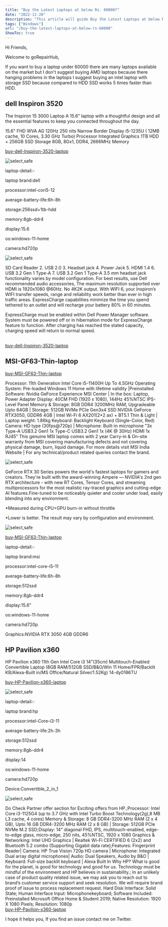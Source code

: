 ```yaml
---
title: "Buy the Latest Laptops at below Rs. 60000?"
date: "2022-11-20"
description: "This article will guide Buy the Latest Laptops at below Rs. 60000."
tags: ["Windows"]
url: "/buy-the-latest-laptops-at-below-rs-60000"
ShowToc: true
---
```

Hi Friends,

Welcome to goRepairHub,

If you want to buy a laptop under 60000 there are many laptops available on the market but I  don't suggest buying AMD laptops because there hanging problems in the laptops I suggest buying an intel laptop with storage SSD because compared to HDD SSD works 5 times faster than HDD.

## dell Inspiron 3520
The Inspiron 15 3000 Laptop
A 15.6” laptop with a thoughtful design and all the essential features to keep you connected throughout the day.

15.6" FHD WVA AG 120Hz 250 nits Narrow Border Display
i5-1235U ( 12MB cache, 10 Cores, 3.30 GHz Turbo) Processor
Integrated Graphics
1TB HDD + 256GB SSD Storage
8GB, 8Gx1, DDR4, 2666MHz Memory

<a href="https://www.amazon.in/Dell-Inspiron-Laptop-i5-1235U-D560874WIN9B/dp/B0BQJ8KL7Q/ref=sr_1_86?crid=32HBO3WLGZAKD&keywords=50000%2Blaptop&qid=1675180013&sprefix=50000%2Blaptop%2Caps%2C2601&sr=8-86" target =_blank>buy-dell-Inspiron-3520-laptop</a><br>

![select,safe](https://gorepairhub.github.io/images/2023-1-9-buy-the-latest-laptops-at-below-rs-60000/dell-inspiron-1.png)


laptop-detail:-

laptop brand:dell

processor:intel-cori5-12

average-battery-life:6h-8h

storage:256ssd+1tb-hdd

memory:8gb-ddr4

display:15.6

os:windows-11-home

camera:hd720p


![select,safe](https://gorepairhub.github.io/images/2023-1-9-buy-the-latest-laptops-at-below-rs-60000/dell-inspiron-2.png)

 SD Card Reader 2. USB 2.0 3. Headset jack 4. Power Jack 5. HDMI 1.4 6. USB 3.2 Gen 1 Type-A 7. USB 3.2 Gen 1 Type-A
3.5 mm headset jack functionality varies by model configuration. For best results, use Dell recommended audio accessories, The maximum resolution supported over HDMI is 1920x1080 @60Hz. No 4K2K output.
With WIFI 6, your Inspiron’s WIFI transfer speeds, range and reliability work better than ever in high traffic areas. ExpressCharge capabilities minimize the time you spend tethered to an outlet and will recharge your battery 80% in 60 minutes.

ExpressCharge must be enabled within Dell Power Manager software. System must be powered off or in hibernation mode for ExpressCharge feature to function. After charging has reached the stated capacity, charging speed will return to normal speed.

<br>
<a href="https://www.amazon.in/Lenovo-IdeaPad-i5-11320H-39-62cm-82K101B6IN/dp/B0B5RWBPV5/ref=sr_1_17_mod_primary_new?crid=32HBO3WLGZAKD&keywords=50000%2Blaptop&qid=1675175280&sbo=RZvfv%2F%2FHxDF%2BO5021pAnSA%3D%3D&sprefix=50000%2Blaptop%2Caps%2C2601&sr=8-17&th=1#" target =_blank>buy-dell-Inspiron-3520-laptop</a><br>

## MSI-GF63-Thin-laptop
<a href="https://www.amazon.in/MSI-i5-11400H-Gaming-Windows-11UC-867IN/dp/B0BGZN7FWV/ref=sr_1_4?crid=N2WLZ17AXPD3&keywords=60000%2Blaptop&qid=1675309138&sprefix=60000%2Blaptop%2Caps%2C499&sr=8-4&th=1" target =_blank>buy-MSI-GF63-Thin-laptop</a>

Processor: 11th Generation Intel Core i5-11400H Up To 4.5GHz
Operating System: Pre-loaded Windows 11 Home with lifetime validity |Preinstalled Software: Nvidia GeForce Experience MSI Center | In the box: Laptop, Power Adapter
Display: 40CM FHD (1920 x 1080), 144Hz 45%NTSC IPS-Level Panel
Memory & Storage: 8GB DDR4 3200MHz RAM, Upgradeable Upto 64GB | Storage: 512GB NVMe PCIe Gen3x4 SSD
NVIDIA GeForce RTX3050, GDDR6 4GB | Intel Wi-Fi 6 AX201(2*2 ax) + BT5.1
Thin & Light | Laptop weight: 1.86kg
Keyboard: Backlight Keyboard (Single-Color, Red)
Camera: HD type (30fps@720p) | Microphone: Built-in microphone
"3x Type-A USB3.2 Gen1 1x Type-C USB3.2 Gen1 1x (4K @ 30Hz) HDMI 1x RJ45"
This genuine MSI laptop comes with 2 year Carry-in & On-site warranty from MSI covering manufacturing defects and not covering physical damage, burn, liquid damage. For more details visit MSI India Website | For any technical/product related queries contact the brand.

![select,safe](https://gorepairhub.github.io/images/2023-1-9-buy-the-latest-laptops-at-below-rs-60000/msi-gf63-1.png)

GeForce RTX 30 Series powers the world's fastest laptops for gamers and creators. They're built with the award-winning Ampere — NVIDIA's 2nd gen RTX architecture - with new RT Cores, Tensor Cores, and streaming multiprocessors for the most realistic ray-traced graphics and cutting-edge AI features.Fine-tuned to be noticeably quieter and cooler under load, easily blending into any environment.

*Measured during CPU+GPU burn-in without throttle

*Lower is better. The result may vary by configuration and environment.

![select,safe](https://gorepairhub.github.io/images/2023-1-9-buy-the-latest-laptops-at-below-rs-60000/msi-gf63-2.png)

<a href="https://www.amazon.in/MSI-i5-11400H-Gaming-Windows-11UC-867IN/dp/B0BGZN7FWV/ref=sr_1_4?crid=N2WLZ17AXPD3&keywords=60000%2Blaptop&qid=1675309138&sprefix=60000%2Blaptop%2Caps%2C499&sr=8-4&th=1" target =_blank>buy-MSI-GF63-Thin-laptop</a>

laptop-detail:-

laptop brand:msi

processor:intel-core-i5-11

average-battery-life:6h-8h

storage:512ssd

memory:8gb-ddr4

display:15.6"

os:windows-11-home

camera:hd720p

Graphics:NVIDIA RTX 3050 4GB GDDR6
## HP Pavilion x360
HP Pavilion x360 11th Gen Intel Core i3 14"(35cm) Multitouch-Enabled Convertible Laptop (8GB RAM/512GB SSD/B&O/Win 11 Home/FPR/Backlit KB/Alexa-Built in/MS Office/Natural Silver/1.52Kg) 14-dy0186TU

<a href="https://www.amazon.in/Pavilion-x360-Multitouch-Enabled-Convertible-14-dy0186TU/dp/B09P1PHBXB/ref=sr_1_78?crid=N2WLZ17AXPD3&keywords=60000%2Blaptop&qid=1675430845&sprefix=60000%2Blaptop%2Caps%2C499&sr=8-78&th=1" target =_blank>buy-HP-Pavilion-x360-laptop</a><br>

![select,safe](https://gorepairhub.github.io/images/2023-1-9-buy-the-latest-laptops-at-below-rs-60000/hp-360-1.png)



laptop-detail:-

laptop brand:hp

processor:intel-Core-i3-11

average-battery-life:2h-3h

storage:512ssd

memory:8gb-ddr4

display:14

os:windows-11-home

camera:hd720p

Device:Convertible_2_in_1

![select,safe](https://gorepairhub.github.io/images/2023-1-9-buy-the-latest-laptops-at-below-rs-60000/hp-360-2.png)


Do Check Partner offer section for Exciting offers from HP.;Processor: Intel Core i3-1125G4 (up to 3.7 GHz with Intel Turbo Boost Technology(2g),8 MB L3 cache, 4 cores)
Memory & Storage: 8 GB DDR4-3200 MHz RAM (2 x 4 GB), Upto 16 GB DDR4-3200 MHz RAM (2 x 8 GB) | Storage: 512GB PCIe NVMe M.2 SSD;Display: 14" diagonal FHD, IPS, multitouch-enabled, edge-to-edge glass, micro-edge, 250 nits, 45%NTSC, 1920 x 1080
Graphics & Networking: Intel UHD Graphics | Realtek Wi-Fi CERTIFIED 6 (2x2) and Bluetooth 5.2 combo (Supporting Gigabit data rate);Features: Fingerprint Reader| Camera: HP True Vision 720p HD camera | Microphone: Integrated Dual array digital microphones| Audio: Dual Speakers, Audio by B&O | Keyboard: Full-size backlit keyboard | Alexa Built In
Why HP? What is good for the planet, is good for technology and good for us. Technology must be mindful of the environment and HP believes in sustainability.; In an unlikely case of product quality related issue, we may ask you to reach out to brand’s customer service support and seek resolution. We will require brand proof of issue to process replacement request.
Hard Disk Interface: Solid State; Human Interface Input: Microphonekeyboard; Software Included: Preinstalled Microsoft Office Home & Student 2019; Native Resolution: 1920 X 1080 Pixels; Resolution: 1080p
<br>
<a href="https://www.amazon.in/Pavilion-x360-Multitouch-Enabled-Convertible-14-dy0186TU/dp/B09P1PHBXB/ref=sr_1_78?crid=N2WLZ17AXPD3&keywords=60000%2Blaptop&qid=1675430845&sprefix=60000%2Blaptop%2Caps%2C499&sr=8-78&th=1" target =_blank>buy-HP-Pavilion-x360-laptop</a><br>

I hope it helps you, If you find an issue contact me on Twitter.


